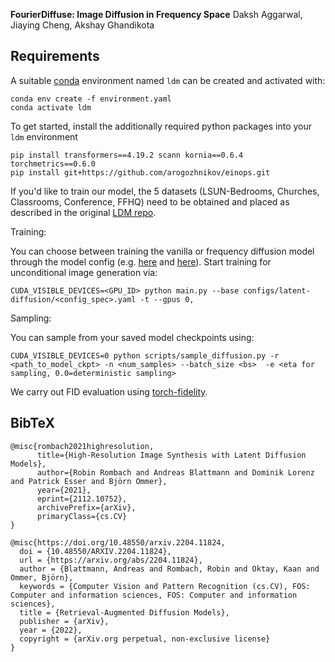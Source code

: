 
**FourierDiffuse: Image Diffusion in Frequency Space**
Daksh Aggarwal, Jiaying Cheng, Akshay Ghandikota

## Requirements
A suitable [conda](https://conda.io/) environment named `ldm` can be created
and activated with:

```
conda env create -f environment.yaml
conda activate ldm
```

To get started, install the additionally required python packages into your `ldm` environment
```shell script
pip install transformers==4.19.2 scann kornia==0.6.4 torchmetrics==0.6.0
pip install git+https://github.com/arogozhnikov/einops.git
```

If you'd like to train our model, the 5 datasets (LSUN-Bedrooms, Churches, Classrooms, Conference, FFHQ) need to be obtained and placed as described in the original [LDM repo](https://github.com/CompVis/latent-diffusion).

Training:

You can choose between training the vanilla or frequency diffusion model through the model config (e.g. [here](https://github.com/dakshces/FourierImageDiffuse/blob/main/configs/latent-diffusion-frequency/lsun_churches-ldm-kl-8.yaml) and [here](https://github.com/dakshces/FourierImageDiffuse/blob/main/configs/latent-diffusion/lsun_churches-ldm-kl-8.yaml)). Start training for unconditional image generation via:

```
CUDA_VISIBLE_DEVICES=<GPU_ID> python main.py --base configs/latent-diffusion/<config_spec>.yaml -t --gpus 0,
```

Sampling:

You can sample from your saved model checkpoints using:

```
CUDA_VISIBLE_DEVICES=0 python scripts/sample_diffusion.py -r <path_to_model_ckpt> -n <num_samples> --batch_size <bs>  -e <eta for sampling, 0.0=deterministic sampling> 
```

We carry out FID evaluation using [torch-fidelity](https://torch-fidelity.readthedocs.io/en/latest/).

## BibTeX

```
@misc{rombach2021highresolution,
      title={High-Resolution Image Synthesis with Latent Diffusion Models}, 
      author={Robin Rombach and Andreas Blattmann and Dominik Lorenz and Patrick Esser and Björn Ommer},
      year={2021},
      eprint={2112.10752},
      archivePrefix={arXiv},
      primaryClass={cs.CV}
}

@misc{https://doi.org/10.48550/arxiv.2204.11824,
  doi = {10.48550/ARXIV.2204.11824},
  url = {https://arxiv.org/abs/2204.11824},
  author = {Blattmann, Andreas and Rombach, Robin and Oktay, Kaan and Ommer, Björn},
  keywords = {Computer Vision and Pattern Recognition (cs.CV), FOS: Computer and information sciences, FOS: Computer and information sciences},
  title = {Retrieval-Augmented Diffusion Models},
  publisher = {arXiv},
  year = {2022},  
  copyright = {arXiv.org perpetual, non-exclusive license}
}


```


